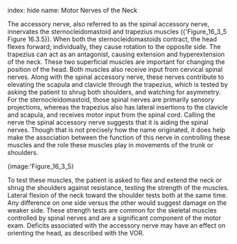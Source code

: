 index: hide
name: Motor Nerves of the Neck

The accessory nerve, also referred to as the spinal accessory nerve, innervates the sternocleidomastoid and trapezius muscles ({'Figure_16_3_5 Figure 16.3.5}). When both the sternocleidomastoids contract, the head flexes forward; individually, they cause rotation to the opposite side. The trapezius can act as an antagonist, causing extension and hyperextension of the neck. These two superficial muscles are important for changing the position of the head. Both muscles also receive input from cervical spinal nerves. Along with the spinal accessory nerve, these nerves contribute to elevating the scapula and clavicle through the trapezius, which is tested by asking the patient to shrug both shoulders, and watching for asymmetry. For the sternocleidomastoid, those spinal nerves are primarily sensory projections, whereas the trapezius also has lateral insertions to the clavicle and scapula, and receives motor input from the spinal cord. Calling the nerve the spinal accessory nerve suggests that it is aiding the spinal nerves. Though that is not precisely how the name originated, it does help make the association between the function of this nerve in controlling these muscles and the role these muscles play in movements of the trunk or shoulders.


{image:'Figure_16_3_5}
        

To test these muscles, the patient is asked to flex and extend the neck or shrug the shoulders against resistance, testing the strength of the muscles. Lateral flexion of the neck toward the shoulder tests both at the same time. Any difference on one side versus the other would suggest damage on the weaker side. These strength tests are common for the skeletal muscles controlled by spinal nerves and are a significant component of the motor exam. Deficits associated with the accessory nerve may have an effect on orienting the head, as described with the VOR.
